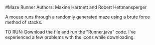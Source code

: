 #Maze Runner
Authors: Maxine Hartnett and Robert Hettmansperger

A mouse runs through a randomly generated maze using a brute force method of stacks. 

TO RUN: Download the file and run the "Runner.java" code. I've experienced a few problems with the icons while downloading.

